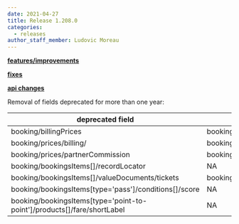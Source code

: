 ```yaml
---
date: 2021-04-27 
title: Release 1.208.0 
categories:
  - releases 
author_staff_member: Ludovic Moreau
---
```


<!--more-->

**<u>features/improvements</u>**

**<u>fixes</u>**

**<u>api changes</u>**

Removal of fields deprecated for more than one year:

deprecated field|replacement
---|---
booking/billingPrices|booking/prices/billings[]
booking/prices/billing/|booking/prices/billings[]
booking/prices/partnerCommission|booking/prices/billings[]/partnerCommission
booking/bookingsItems[]/recordLocator|NA
booking/bookingsItems[]/valueDocuments/tickets|booking/bookingsItems[]/tickets
booking/bookingsItems[type='pass']/conditions[]/score|NA
booking/bookingsItems[type='point-to-point']/products[]/fare/shortLabel|NA
